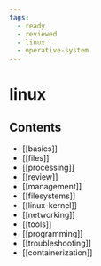 ```yaml
---
tags:
  - ready
  - reviewed
  - linux
  - operative-system
---
```


# linux

## Contents

- [[basics]]
- [[files]]
- [[processing]]
- [[review]]
- [[management]]
- [[filesystems]]
- [[linux-kernel]]
- [[networking]]
- [[tools]]
- [[programming]]
- [[troubleshooting]]
- [[containerization]]
